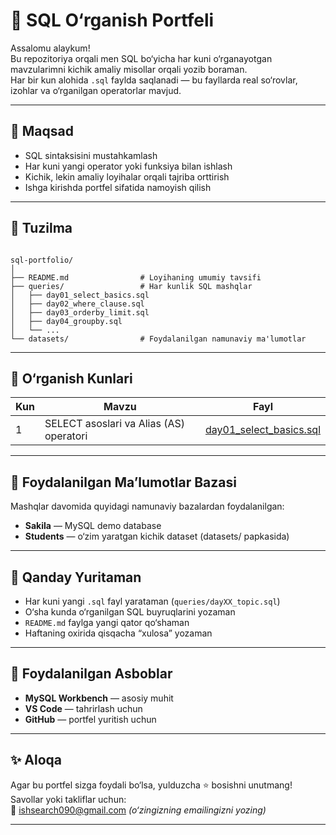 # 🧠 SQL O‘rganish Portfeli

Assalomu alaykum!  
Bu repozitoriya orqali men SQL bo‘yicha har kuni o‘rganayotgan mavzularimni kichik amaliy misollar orqali yozib boraman.  
Har bir kun alohida `.sql` faylda saqlanadi — bu fayllarda real so‘rovlar, izohlar va o‘rganilgan operatorlar mavjud.

---

## 🎯 Maqsad

- SQL sintaksisini mustahkamlash  
- Har kuni yangi operator yoki funksiya bilan ishlash  
- Kichik, lekin amaliy loyihalar orqali tajriba orttirish  
- Ishga kirishda portfel sifatida namoyish qilish

---

## 📂 Tuzilma

```

sql-portfolio/
│
├── README.md                # Loyihaning umumiy tavsifi
├── queries/                 # Har kunlik SQL mashqlar
│   ├── day01_select_basics.sql
│   ├── day02_where_clause.sql
│   ├── day03_orderby_limit.sql
│   ├── day04_groupby.sql
│   └── ...
└── datasets/                # Foydalanilgan namunaviy ma'lumotlar

```

---

## 📘 O‘rganish Kunlari

| Kun | Mavzu | Fayl |
|------|--------|------|
| 1 | SELECT asoslari va Alias (AS) operatori | [day01_select_basics.sql](queries/day01_select_basics.sql) |

---

## 🧩 Foydalanilgan Ma’lumotlar Bazasi

Mashqlar davomida quyidagi namunaviy bazalardan foydalanilgan:

- **Sakila** — MySQL demo database  
- **Students** — o‘zim yaratgan kichik dataset (datasets/ papkasida)

---

## 📅 Qanday Yuritaman

- Har kuni yangi `.sql` fayl yarataman (`queries/dayXX_topic.sql`)  
- O‘sha kunda o‘rganilgan SQL buyruqlarini yozaman  
- `README.md` faylga yangi qator qo‘shaman  
- Haftaning oxirida qisqacha “xulosa” yozaman

---

## 🧭 Foydalanilgan Asboblar

- **MySQL Workbench** — asosiy muhit  
- **VS Code** — tahrirlash uchun  
- **GitHub** — portfel yuritish uchun  

---

## ✨ Aloqa

Agar bu portfel sizga foydali bo‘lsa, yulduzcha ⭐ bosishni unutmang!  
Savollar yoki takliflar uchun:  
📧 ishsearch090@gmail.com *(o‘zingizning emailingizni yozing)*

---

```
